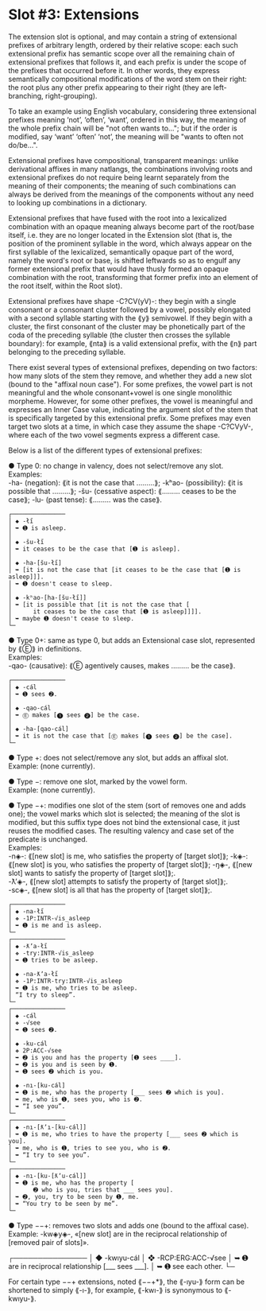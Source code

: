 # Slot #3: Extensions

The extension slot is optional, and may contain a string of extensional prefixes of arbitrary length, ordered by their relative scope: each such extensional prefix has semantic scope over all the remaining chain of extensional prefixes that follows it, and each prefix is under the scope of the prefixes that occurred before it. In other words, they express semantically compositional modifications of the word stem on their right: the root plus any other prefix appearing to their right (they are left-branching, right-grouping).  
  
To take an example using English vocabulary, considering three extensional prefixes meaning ‘not’, ‘often’, ‘want’, ordered in this way, the meaning of the whole prefix chain will be "not often wants to…"; but if the order is modified, say ‘want’ ‘often’ ‘not’, the meaning will be "wants to often not do/be…".  
  
Extensional prefixes have compositional, transparent meanings: unlike derivational affixes in many natlangs, the combinations involving roots and extensional prefixes do not require being learnt separately from the meaning of their components; the meaning of such combinations can always be derived from the meanings of the components without any need to looking up combinations in a dictionary.  
  
Extensional prefixes that have fused with the root into a lexicalized combination with an opaque meaning always become part of the root/base itself, i.e. they are no longer located in the Extension slot (that is, the position of the prominent syllable in the word, which always appear on the first syllable of the lexicalized, semantically opaque part of the word, namely the word's root or base, is shifted leftwards so as to engulf any former extensional prefix that would have thusly formed an opaque combination with the root, transforming that former prefix into an element of the root itself, within the Root slot).  
  
Extensional prefixes have shape -C?CV(yV)-: they begin with a single consonant or a consonant cluster followed by a vowel, possibly elongated with a second syllable starting with the ⟪y⟫ semivowel. If they begin with a cluster, the first consonant of the cluster may be phonetically part of the coda of the preceding syllable (the cluster then crosses the syllable boundary): for example, ⟪nta⟫ is a valid extensional prefix, with the ⟪n⟫ part belonging to the preceding syllable.  
  
There exist several types of extensional prefixes, depending on two factors: how many slots of the stem they remove, and whether they add a new slot (bound to the "affixal noun case"). For some prefixes, the vowel part is not meaningful and the whole consonant+vowel is one single monolithic morpheme. However, for some other prefixes, the vowel is meaningful and expresses an Inner Case value, indicating the argument slot of the stem that is specifically targeted by this extensional prefix. Some prefixes may even target two slots at a time, in which case they assume the shape -C?CVyV-, where each of the two vowel segments express a different case.  
  
Below is a list of the different types of extensional prefixes:  
  
● Type 0: no change in valency, does not select/remove any slot.  
  Examples:  
  -ha- (negation): ⟪it is not the case that ………⟫;
  -kʰao- (possibility): ⟪it is possible that ………⟫;
  -šu- (cessative aspect): ⟪……… ceases to be the case⟫;
  -lu- (past tense): ⟪……… was the case⟫.


```
┌───────────────
│ ◆ -łı̋
│ ➥ ➊ is asleep.
│ 
│ ◆ -šu-łı̋
│ ➥ it ceases to be the case that [➊ is asleep].
│ 
│ ◆ -ha-[šu-łı̋]
│ ➥ [it is not the case that [it ceases to be the case that [➊ is asleep]]].
│ ➥ ➊ doesn't cease to sleep.
│ 
│ ◆ -kʰao-[ha-[šu-łı̋]]
│ ➥ [it is possible that [it is not the case that [
│      it ceases to be the case that [➊ is asleep]]]].
│ ➥ maybe ➊ doesn't cease to sleep.
└─
```

● Type 0+: same as type 0, but adds an Extensional case slot, represented by ⟪Ⓔ⟫ in definitions.  
  Examples:  
  -qao- (causative): ⟪Ⓔ agentively causes, makes ……… be the case⟫.

```
┌───────────────
│ ◆ -cál
│ ➥ ➊ sees ➋.
│ 
│ ◆ -qao-cál
│ ➥ Ⓔ makes [➊ sees ➋] be the case.
│ 
│ ◆ -ha-[qao-cál]
│ ➥ it is not the case that [Ⓔ makes [➊ sees ➋] be the case].
└─
```
  
● Type +: does not select/remove any slot, but adds an affixal slot.  
  Example: (none currently).  
  
● Type −: remove one slot, marked by the vowel form.  
  Example: (none currently).  
  
● Type −+: modifies one slot of the stem (sort of removes one and adds one); the vowel marks which slot is selected; the meaning of the slot is modified, but this suffix type does not bind the extensional case, it just reuses the modified cases. The resulting valency and case set of the predicate is unchanged.  
  Examples:  
  -n◈-: ⟪[new slot] is me, who satisfies the property of [target slot]⟫;
  -k◈-: ⟪[new slot] is you, who satisfies the property of [target slot]⟫;
  -ŋ◈-, ⟪[new slot] wants to satisfy the property of [target slot]⟫;.  
  -ƛʼ◈-, ⟪[new slot] attempts to satisfy the property of [target slot]⟫;.  
  -sc◈-, ⟪[new slot] is all that has the property of [target slot]⟫;.  
  
  
```
┌───────────────
│ ◆ -na-łı̋
│ ❖ -1P:INTR-√is_asleep
│ ➥ ➊ is me and is asleep.
└─
┌───────────────
│ ◆ -ƛʼa-łı̋
│ ❖ -try:INTR-√is_asleep
│ ➥ ➊ tries to be asleep.
│ 
│ ◆ -na-ƛʼa-łı̋
│ ❖ -1P:INTR-try:INTR-√is_asleep
│ ➥ ➊ is me, who tries to be asleep.
│ “I try to sleep”.
└─
┌───────────────
│ ◆ -cál
│ ❖ -√see
│ ➥ ➊ sees ➋.
│ 
│ ◆ -ku-cál
│ ❖ 2P:ACC-√see
│ ➥ ➋ is you and has the property [➊ sees ____].
│ ➥ ➋ is you and is seen by ➊.
│ ➥ ➊ sees ➋ which is you.
│ 
│ ◆ -nı-[ku-cál]
│ ➥ ➊ is me, who has the property [___ sees ➋ which is you].
│ ➥ me, who is ➊, sees you, who is ➋.
│ ➥ “I see you”.
└─
┌───────────────
│ ◆ -nı-[ƛʼı-[ku-cál]]
│ ➥ ➊ is me, who tries to have the property [___ sees ➋ which is you].
│ ➥ me, who is ➊, tries to see you, who is ➋.
│ ➥ “I try to see you”.
└─
┌───────────────
│ ◆ -nı-[ku-[ƛʼu-cál]]
│ ➥ ➊ is me, who has the property [
│      ➋ who is you, tries that ___ sees you].
│ ➥ ➋, you, try to be seen by ➊, me.
│ ➥ “You try to be seen by me”.
└─
```

● Type −−+: removes two slots and adds one (bound to the affixal case).  
  Example: -kw◈y◈-, «[new slot] are in the reciprocal relationship of [removed pair of slots]».   

┌───────────────
│ ◆ -kwıyu-cál
│ ❖ -RCP:ERG:ACC-√see
│ ➥ ➊ are in reciprocal relationship [___ sees ___].
│ ➥ ➊ see each other.
└─

For certain type −−+ extensions, noted ⟪−−+*⟫, 
the ⟪-ıyu-⟫ form can be shortened to simply ⟪-ı-⟫, for example, ⟪-kwı-⟫ is synonymous to ⟪-kwıyu-⟫.

